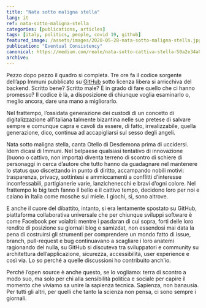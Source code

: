 ```yaml
---
title: "Nata sotto maligna stella"
lang: it
ref: nata-sotto-maligna-stella
categories: [publications, articles]
tags: [italy, politics, people, covid 19, github]
featured_image: /assets/images/2020-05-28-nata-sotto-maligna-stella.jpg
publication: "Eventual Consistency"
canonical: https://medium.com/reale/nata-sotto-cattiva-stella-50a2e34a0e85
archive:
---
```


Pezzo dopo pezzo il quadro si completa. Tre ore fa il codice sorgente dell’app Immuni pubblicato su [GitHub](https://github.com/immuni-app) sotto licenza libera si arricchiva del backend. Scritto bene? Scritto male? È in grado di fare quello che ci hanno promesso? Il codice è là, a disposizione di chiunque voglia esaminarlo o, meglio ancora, dare una mano a migliorarlo.

Nel frattempo, l’ossidata generazione dei custodi di un concetto di digitalizzazione all’italiana talmente bizantina nelle sue pretese di salvare sempre e comunque capra e cavoli da essere, di fatto, irrealizzabile, quella generazione, dico, continua ad accapigliarsi sul sesso degli angeli.

Nata sotto maligna stella, canta Otello di Desdemona prima di uccidersi. Idem dicasi di Immuni. Nel belpaese qualsiasi tentativo di innovazione (buono o cattivo, non importa) diventa terreno di scontro di schiere di personaggi in cerca d’autore che tutto hanno da guadagnare nel mantenere lo status quo discettando in punto di diritto, accampando nobili motivi: trasparenza, privacy, sottintesi e ammiccamenti a conflitti d’interesse inconfessabili, partigianerie varie, lanzichenecchi e bravi d’ogni colore. Nel frattempo le big tech fanno il bello e il cattivo tempo, decidono loro per noi e calano in Italia come mosche sul miele. I giochi, sì, sono altrove.

E anche il cuore del dibattito, intanto, si era lentamente spostato su GitHub, piattaforma collaborativa universale che per chiunque sviluppi software è come Facebook per voialtri: mentre i pasdaran di cui sopra, forti delle loro rendite di posizione su giornali blog e samizdat, non essendosi mai data la pena di costruirsi gli strumenti per comprendere un mondo fatto di issue, branch, pull-request e bug continuavano a scagliare i loro anatemi ragionando del nulla, su GitHub si discuteva tra sviluppatori e community su architettura dell’applicazione, sicurezza, accessibilità, user experience e così via. Lo so perché a quelle discussioni ho contribuito anch’io.

Perché l’open source è anche questo, se lo vogliamo: terra di scontro a modo suo, ma solo per chi alla sensibilità politica e sociale per capire il momento che viviamo sa unire la sapienza tecnica. Sapienza, non banausia. Per tutti gli altri, per quelli che tanto la scienza non pensa, ci sono sempre i giornali.
